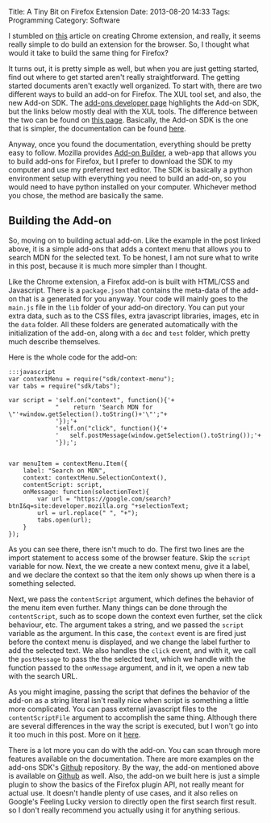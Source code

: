 Title: A Tiny Bit on Firefox Extension
Date: 2013-08-20 14:33
Tags: Programming
Category: Software

I stumbled on [this][l1] article on creating Chrome extension, and really, it seems really simple to do build an extension for the browser. So, I thought what would it take to build the same thing for Firefox?

It turns out, it is pretty simple as well, but when you are just getting started, find out where to get started aren't really straightforward. The getting started documents aren't exactly well organized. To start with, there are two different ways to build an add-on for Firefox. The XUL tool set, and also, the new Add-on SDK. The [add-ons developer page][l3] highlights the Add-on SDK, but the links below mostly deal with the XUL tools. The difference between the two can be found on [this page][l4]. Basically, the Add-on SDK is the one that is simpler, the documentation can be found [here][l2].

Anyway, once you found the documentation, everything should be pretty easy to follow. Mozilla provides [Add-on Builder][l5], a web-app that allows you to build add-ons for Firefox, but I prefer to download the SDK to my computer and use my preferred text editor. The SDK is basically a python environment setup with everything you need to build an add-on, so you would need to have python installed on your computer. Whichever method you chose, the method are basically the same.

## Building the Add-on
So, moving on to building actual add-on. Like the example in the post linked above, it is a  simple add-ons that adds a context menu that allows you to search MDN for the selected text. To be honest, I am not sure what to write in this post, because it is much more simpler than I thought.

Like the Chrome extension, a Firefox add-on is built with HTML/CSS and Javascript. There is a `package.json` that contains the meta-data of the add-on that is a generated for you anyway. Your code will mainly goes to the `main.js` file in the `lib` folder of your add-on directory. You can put your extra data, such as to the CSS files, extra javascript libraries, images, etc in the `data` folder. All these folders are generated automatically with the initialization of the add-on, along with a `doc` and `test` folder, which pretty much describe themselves.

Here is the whole code for the add-on:

    :::javascript
    var contextMenu = require("sdk/context-menu");
    var tabs = require("sdk/tabs");

    var script = 'self.on("context", function(){'+
                 "    return 'Search MDN for \"'+window.getSelection().toString()+'\"';"+
                 '});'+
                 'self.on("click", function(){'+
                 '   self.postMessage(window.getSelection().toString());'+
                 '});';


    var menuItem = contextMenu.Item({
        label: "Search on MDN",
        context: contextMenu.SelectionContext(),
        contentScript: script,
        onMessage: function(selectionText){
            var url = "https://google.com/search?btnI&q=site:developer.mozilla.org "+selectionText;
            url = url.replace(" ", "+");
            tabs.open(url);
        }
    });

As you can see there, there isn't much to do. The first two lines are the import statement to access some of the browser feature. Skip the `script` variable for now. Next, the we create a new context menu, give it a label, and we declare the context so that the item only shows up when there is a something selected.

Next, we pass the `contentScript` argument, which defines the behavior of the menu item even further. Many things can be done through the `contentScript`, such as to scope down the context even further, set the click behaviour, etc. The argument takes a string, and we passed the `script` variable as the argument. In this case, the `context` event is are fired just before the context menu is displayed, and we change the label further to add the selected text. We also handles the `click` event, and with it, we call the `postMessage` to pass the the selected text, which we handle with the function passed to the `onMessage` argument, and in it, we open a new tab with the search URL.

As you might imagine, passing the script that defines the behavior of the add-on as a string literal isn't really nice when script is something a little more complicated. You can pass external javascript files to the `contentScriptFile` argument to accomplish the same thing. Although there are several differences in the way the script is executed, but I won't go into it too much in this post. More on it [here][l6].

There is a lot more you can do with the add-on. You can scan through more features available on the documentation. There are more examples on the add-ons SDK's [Github][l7] repository. By the way, the add-on mentioned above is available on [Github][l8] as well. Also, the add-on we built here is just a simple plugin to show the basics of the Firefox plugin API, not really meant for actual use. It doesn't handle plenty of use cases, and it also relies on Google's Feeling Lucky version to directly open the first search first result. so I don't really recommend you actually using it for anything serious.


[l1]: http://coryg89.github.io/technical/2013/08/13/how-to-create-your-own-chrome-extensions/
[l2]: https://addons.mozilla.org/en-US/developers/docs/sdk/latest/dev-guide/index.html
[l3]: https://addons.mozilla.org/developers/
[l4]: https://addons.mozilla.org/en-US/developers/docs/sdk/latest/dev-guide/guides/sdk-vs-xul.html
[l5]: https://builder.addons.mozilla.org/
[l6]: https://addons.mozilla.org/en-US/developers/docs/sdk/latest/dev-guide/guides/content-scripts/loading.html
[l7]: https://github.com/mozilla/addon-sdk
[l8]: https://github.com/hdra/ff-MDNSearch
